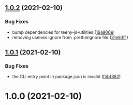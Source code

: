 ## [1.0.2](https://github.com/aversini/generator-teeny-nm/compare/v1.0.1...v1.0.2) (2021-02-10)


### Bug Fixes

* bump dependencies for teeny-js-utilities ([19a906e](https://github.com/aversini/generator-teeny-nm/commit/19a906e8d85c2e436a7bde46a0f31b5e6c5512c3))
* removing useless ignore from .prettierignore file ([31e93f1](https://github.com/aversini/generator-teeny-nm/commit/31e93f10319e1665f736feb506d8fd567da146e8))



## [1.0.1](https://github.com/aversini/generator-teeny-nm/compare/v1.0.0...v1.0.1) (2021-02-10)


### Bug Fixes

* the CLI entry point in package.json is invalid ([f5bf382](https://github.com/aversini/generator-teeny-nm/commit/f5bf382f9eb2665ae017f1d2479d79700da10f02))



# 1.0.0 (2021-02-10)



